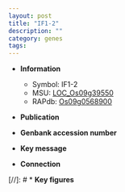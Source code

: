 ```yaml
---
layout: post
title: "IF1-2"
description: ""
category: genes
tags: 
---
```


* **Information**  
    + Symbol: IF1-2  
    + MSU: [LOC_Os09g39550](http://rice.uga.edu/cgi-bin/ORF_infopage.cgi?orf=LOC_Os09g39550)  
    + RAPdb: [Os09g0568900](http://rapdb.dna.affrc.go.jp/viewer/gbrowse_details/irgsp1?name=Os09g0568900)  

* **Publication**  

* **Genbank accession number**  

* **Key message**  

* **Connection**  

[//]: # * **Key figures**  


